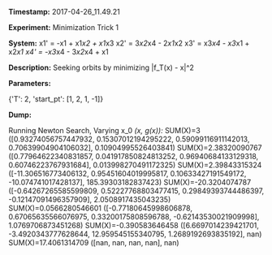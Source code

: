 **Timestamp:** 2017-04-26_11.49.21

**Experiment:** Minimization Trick 1

**System:**
x1' = -x1 + x1*x2 + x1*x3 
x2' = 3*x2*x4 - 2*x1*x2 
x3' = x3*x4 - x3*x1 + x2*x1 
x4' = -x3*x4 - 3*x2*x4 + x1 


**Description:** Seeking orbits by minimizing |f_T(x) - x|^2

**Parameters:**

{'T': 2, 'start_pt': [1, 2, 1, -1]}

**Dump:**

Running Newton Search, Varying x_0
*(x, g(x)):*
SUM(X)=3
([0.93274056757447932, 0.15307012194295222, 0.59099116911142013, 0.70639904904106032], 0.10904995526403841)
SUM(X)=2.38320090767
([0.77964622340831857, 0.041917850824813252, 0.96940684133129318, 0.60746223767931684], 0.013998270491172325)
SUM(X)=2.39843315324
([-11.306516773406132, 0.95451604019995817, 0.10633427191549172, -10.074741017428137], 185.39303182837423)
SUM(X)=-20.3204074787
([-0.64267265585599809, 0.52227768803477415, 0.29849393744486397, -0.12147091496357909], 2.0508917435043235)
SUM(X)=0.0566280546601
([-0.77180645998606878, 0.67065635566076975, 0.33200175808596788, -0.62143530021909998], 1.0769706873451268)
SUM(X)=-0.390583646458
([6.6697014239421701, -3.4920343777628644, 12.959545155340795, 1.2689192693835192], nan)
SUM(X)=17.4061314709
([nan, nan, nan, nan], nan)